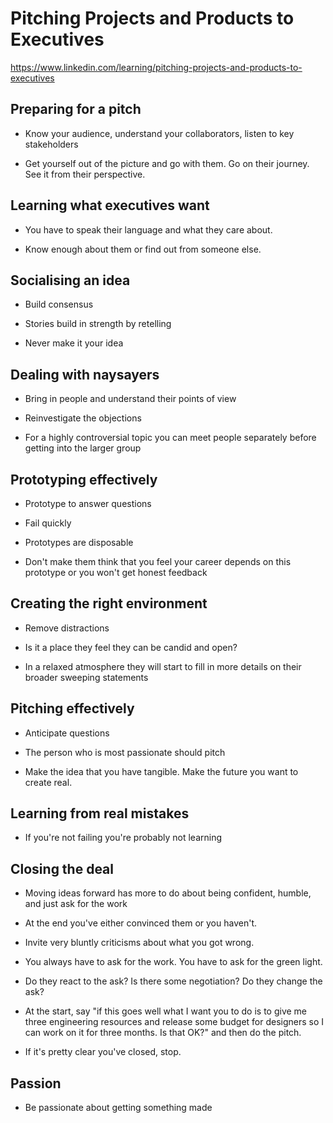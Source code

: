 # Pitching Projects and Products to Executives

https://www.linkedin.com/learning/pitching-projects-and-products-to-executives

## Preparing for a pitch

* Know your audience, understand your collaborators, listen to key
  stakeholders

* Get yourself out of the picture and go with them.  Go on their
  journey.  See it from their perspective.

## Learning what executives want

* You have to speak their language and what they care about.

* Know enough about them or find out from someone else.

## Socialising an idea

* Build consensus

* Stories build in strength by retelling

* Never make it your idea

## Dealing with naysayers

* Bring in people and understand their points of view

* Reinvestigate the objections

* For a highly controversial topic you can meet people separately
  before getting into the larger group

## Prototyping effectively

* Prototype to answer questions

* Fail quickly

* Prototypes are disposable

* Don't make them think that you feel your career depends on this
  prototype or you won't get honest feedback

## Creating the right environment

* Remove distractions

* Is it a place they feel they can be candid and open?

* In a relaxed atmosphere they will start to fill in more details on
  their broader sweeping statements

## Pitching effectively

* Anticipate questions

* The person who is most passionate should pitch

* Make the idea that you have tangible.  Make the future you want to
  create real.

## Learning from real mistakes

* If you're not failing you're probably not learning

## Closing the deal

* Moving ideas forward has more to do about being confident, humble,
  and just ask for the work

* At the end you've either convinced them or you haven't.

* Invite very bluntly criticisms about what you got wrong.

* You always have to ask for the work.  You have to ask for the green
  light.

* Do they react to the ask?  Is there some negotiation?  Do they
  change the ask?

* At the start, say "if this goes well what I want you to do is to
  give me three engineering resources and release some budget for
  designers so I can work on it for three months.  Is that OK?" and
  then do the pitch.

* If it's pretty clear you've closed, stop.

## Passion

* Be passionate about getting something made
